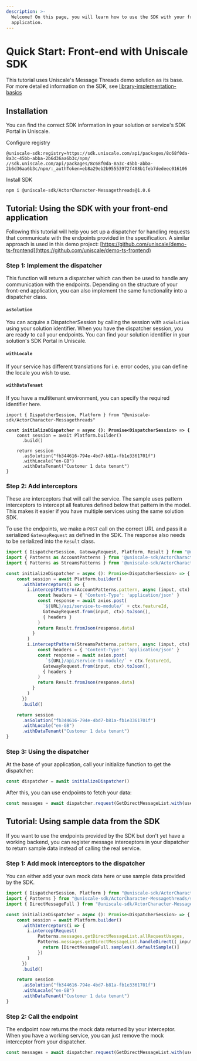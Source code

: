 ```yaml
---
description: >-
  Welcome! On this page, you will learn how to use the SDK with your front-end
  application.
---
```


# Quick Start: Front-end with Uniscale SDK

This tutorial uses Uniscale's Message Threads demo solution as its base. For more detailed information on the SDK, see [library-implementation-basics](../library-implementation-basics/ "mention")



## Installation

You can find the correct SDK information in your solution or service's SDK Portal in Uniscale.

Configure registry

```
@uniscale-sdk:registry=https://sdk.uniscale.com/api/packages/8c68f0da-8a3c-45bb-abba-2b6d36aa6b3c/npm/
//sdk.uniscale.com/api/packages/8c68f0da-8a3c-45bb-abba-2b6d36aa6b3c/npm/:_authToken=eb8a29eb2b95553972f408b1feb7dedeec016106
```

Install SDK

```
npm i @uniscale-sdk/ActorCharacter-Messagethreads@1.0.6
```



## Tutorial: Using the SDK with your front-end application

Following this tutorial will help you set up a dispatcher for handling requests that communicate with the endpoints provided in the specification. A similar approach is used in this demo project: [https://github.com/uniscale/demo-ts-frontend](https://github.com/uniscale/demo-ts-frontend)

### Step 1: Implement the dispatcher&#x20;

This function will return a dispatcher which can then be used to handle any communication with the endpoints. Depending on the structure of your front-end application, you can also implement the same functionality into a dispatcher class.

#### `asSolution`

You can acquire a DispatcherSession by calling the session with `asSolution` using your solution identifier. When you have the dispatcher session, you are ready to call your endpoints. You can find your solution identifier in your solution's SDK Portal in Uniscale.

#### `withLocale`

If your service has different translations for i.e. error codes, you can define the locale you wish to use.

#### `withDataTenant`

If you have a multitenant environment, you can specify the required identifier here.

<pre class="language-typescript"><code class="lang-typescript">import { DispatcherSession, Platform } from "@uniscale-sdk/ActorCharacter-Messagethreads"

<strong>const initializeDispatcher = async (): Promise&#x3C;DispatcherSession> => {
</strong>    const session = await Platform.builder()
      .build()
    
    return session
      .asSolution("fb344616-794e-4bd7-b81a-fb1e3361701f")
      .withLocale("en-GB")
      .withDataTenant("Customer 1 data tenant")
}
</code></pre>

### Step 2: Add interceptors

These are interceptors that will call the service. The sample uses pattern interceptors to intercept all features defined below that pattern in the model. This makes it easier if you have multiple services using the same solution SDK.

To use the endpoints, we make a `POST` call on the correct URL and pass it a serialized `GatewayRequest` as defined in the SDK. The response also needs to be serialized into the `Result` class.

```typescript
import { DispatcherSession, GatewayRequest, Platform, Result } from "@uniscale-sdk/ActorCharacter-Messagethreads"
import { Patterns as AccountPatterns } from '@uniscale-sdk/ActorCharacter-Messagethreads/sdk/UniscaleDemo/Account'
import { Patterns as StreamsPatterns } from '@uniscale-sdk/ActorCharacter-Messagethreads/sdk/UniscaleDemo/Messages'

const initializeDispatcher = async (): Promise<DispatcherSession> => {
    const session = await Platform.builder()
      .withInterceptors(i => {
        i.interceptPattern(AccountPatterns.pattern, async (input, ctx) => {
            const headers = { 'Content-Type': 'application/json' }
            const response = await axios.post(
              `${URL}/api/service-to-module/` + ctx.featureId,
              GatewayRequest.from(input, ctx).toJson(),
              { headers }
            )
            return Result.fromJson(response.data)
          }
        )
        i.interceptPattern(StreamsPatterns.pattern, async (input, ctx) => {
            const headers = { 'Content-Type': 'application/json' }
            const response = await axios.post(
               `${URL}/api/service-to-module/` + ctx.featureId,
              GatewayRequest.from(input, ctx).toJson(),
              { headers }
            )
            return Result.fromJson(response.data)
          }
        )
      })
      .build()

    return session
      .asSolution("fb344616-794e-4bd7-b81a-fb1e3361701f")
      .withLocale("en-GB")
      .withDataTenant("Customer 1 data tenant")
}
```

### Step 3: Using the dispatcher&#x20;

At the base of your application, call your initialize function to get the dispatcher:

```typescript
const dispatcher = await initializeDispatcher()
```

After this, you can use endpoints to fetch your data:

```typescript
const messages = await dispatcher.request(GetDirectMessageList.with(userIdentifier))
```



## Tutorial: Using sample data from the SDK

If you want to use the endpoints provided by the SDK but don't yet have a working backend, you can register message interceptors in your dispatcher to return sample data instead of calling the real service.

### Step 1: Add mock interceptors to the dispatcher

You can either add your own mock data here or use sample data provided by the SDK.

```typescript
import { DispatcherSession, Platform } from "@uniscale-sdk/ActorCharacter-Messagethreads"
import { Patterns } from "@uniscale-sdk/ActorCharacter-Messagethreads/sdk/UniscaleDemo/Messages"
import { DirectMessageFull } from "@uniscale-sdk/ActorCharacter-Messagethreads/sdk/UniscaleDemo/Messages/Messages/DirectMessageFull"

const initializeDispatcher = async (): Promise<DispatcherSession> => {
    const session = await Platform.builder()
      .withInterceptors(i => {
        i.interceptRequest(
            Patterns.messages.getDirectMessageList.allRequestUsages,
            Patterns.messages.getDirectMessageList.handleDirect((_input, _ctx) => {
              return [DirectMessageFull.samples().defaultSample()]
            })
        )
      })
      .build()

    return session
      .asSolution("fb344616-794e-4bd7-b81a-fb1e3361701f")
      .withLocale("en-GB")
      .withDataTenant("Customer 1 data tenant")
}
```

### Step 2: Call the endpoint

The endpoint now returns the mock data returned by your interceptor. When you have a working service, you can just remove the mock interceptor from your dispatcher.

```typescript
const messages = await dispatcher.request(GetDirectMessageList.with(userIdentifier))
```
